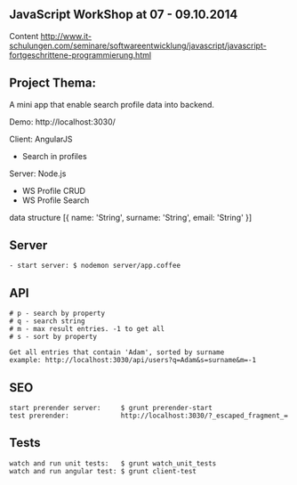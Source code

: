 ## JavaScript WorkShop at 07 - 09.10.2014

Content
http://www.it-schulungen.com/seminare/softwareentwicklung/javascript/javascript-fortgeschrittene-programmierung.html

## Project Thema:
A mini app that enable search profile data into backend. 

Demo: http://localhost:3030/

Client: AngularJS
- Search in profiles

Server: Node.js
- WS Profile CRUD
- WS Profile Search

data structure
[{
	name: 'String',
	surname: 'String',
	email: 'String'
}]


## Server
	- start server: $ nodemon server/app.coffee

## API

	# p - search by property
	# q - search string
	# m - max result entries. -1 to get all
	# s - sort by property

	Get all entries that contain 'Adam', sorted by surname
	example: http://localhost:3030/api/users?q=Adam&s=surname&m=-1

## SEO
	start prerender server: 	$ grunt prerender-start
	test prerender:				http://localhost:3030/?_escaped_fragment_=


## Tests
	watch and run unit tests: 	$ grunt watch_unit_tests
	watch and run angular test: $ grunt client-test


